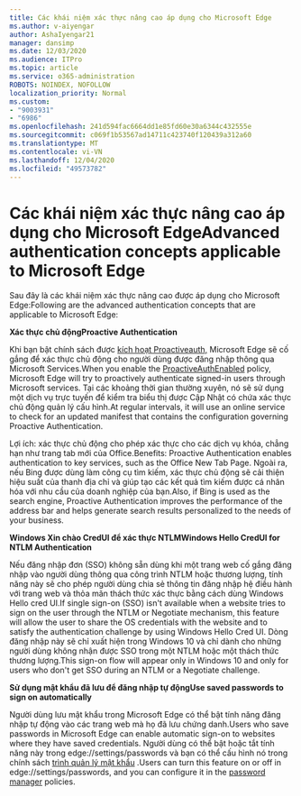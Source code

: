 ```yaml
---
title: Các khái niệm xác thực nâng cao áp dụng cho Microsoft Edge
ms.author: v-aiyengar
author: AshaIyengar21
manager: dansimp
ms.date: 12/03/2020
ms.audience: ITPro
ms.topic: article
ms.service: o365-administration
ROBOTS: NOINDEX, NOFOLLOW
localization_priority: Normal
ms.custom:
- "9003931"
- "6986"
ms.openlocfilehash: 241d594fac6664dd1e85fd60e30a6344c432555e
ms.sourcegitcommit: c069f1b53567ad14711c423740f120439a312a60
ms.translationtype: MT
ms.contentlocale: vi-VN
ms.lasthandoff: 12/04/2020
ms.locfileid: "49573782"
---
```

# <a name="advanced-authentication-concepts-applicable-to-microsoft-edge"></a><span data-ttu-id="e0a04-102">Các khái niệm xác thực nâng cao áp dụng cho Microsoft Edge</span><span class="sxs-lookup"><span data-stu-id="e0a04-102">Advanced authentication concepts applicable to Microsoft Edge</span></span>

<span data-ttu-id="e0a04-103">Sau đây là các khái niệm xác thực nâng cao được áp dụng cho Microsoft Edge:</span><span class="sxs-lookup"><span data-stu-id="e0a04-103">Following are the advanced authentication concepts that are applicable to Microsoft Edge:</span></span>

<span data-ttu-id="e0a04-104">**Xác thực chủ động**</span><span class="sxs-lookup"><span data-stu-id="e0a04-104">**Proactive Authentication**</span></span>

<span data-ttu-id="e0a04-105">Khi bạn bật chính sách được [kích hoạt Proactiveauth,](https://go.microsoft.com/fwlink/?linkid=2134621) Microsoft Edge sẽ cố gắng để xác thực chủ động cho người dùng được đăng nhập thông qua Microsoft Services.</span><span class="sxs-lookup"><span data-stu-id="e0a04-105">When you enable the [ProactiveAuthEnabled](https://go.microsoft.com/fwlink/?linkid=2134621) policy, Microsoft Edge will try to proactively authenticate signed-in users through Microsoft services.</span></span> <span data-ttu-id="e0a04-106">Tại các khoảng thời gian thường xuyên, nó sẽ sử dụng một dịch vụ trực tuyến để kiểm tra biểu thị được Cập Nhật có chứa xác thực chủ động quản lý cấu hình.</span><span class="sxs-lookup"><span data-stu-id="e0a04-106">At regular intervals, it will use an online service to check for an updated manifest that contains the configuration governing Proactive Authentication.</span></span>

<span data-ttu-id="e0a04-107">Lợi ích: xác thực chủ động cho phép xác thực cho các dịch vụ khóa, chẳng hạn như trang tab mới của Office.</span><span class="sxs-lookup"><span data-stu-id="e0a04-107">Benefits: Proactive Authentication enables authentication to key services, such as the Office New Tab Page.</span></span> <span data-ttu-id="e0a04-108">Ngoài ra, nếu Bing được dùng làm công cụ tìm kiếm, xác thực chủ động sẽ cải thiện hiệu suất của thanh địa chỉ và giúp tạo các kết quả tìm kiếm được cá nhân hóa với nhu cầu của doanh nghiệp của bạn.</span><span class="sxs-lookup"><span data-stu-id="e0a04-108">Also, if Bing is used as the search engine, Proactive Authentication improves the performance of the address bar and helps generate search results personalized to the needs of your business.</span></span>

<span data-ttu-id="e0a04-109">**Windows Xin chào CredUI để xác thực NTLM**</span><span class="sxs-lookup"><span data-stu-id="e0a04-109">**Windows Hello CredUI for NTLM Authentication**</span></span>

<span data-ttu-id="e0a04-110">Nếu đăng nhập đơn (SSO) không sẵn dùng khi một trang web cố gắng đăng nhập vào người dùng thông qua công trình NTLM hoặc thương lượng, tính năng này sẽ cho phép người dùng chia sẻ thông tin đăng nhập hệ điều hành với trang web và thỏa mãn thách thức xác thực bằng cách dùng Windows Hello cred UI.</span><span class="sxs-lookup"><span data-stu-id="e0a04-110">If single sign-on (SSO) isn't available when a website tries to sign on the user through the NTLM or Negotiate mechanism, this feature will allow the user to share the OS credentials with the website and to satisfy the authentication challenge by using Windows Hello Cred UI.</span></span> <span data-ttu-id="e0a04-111">Dòng đăng nhập này sẽ chỉ xuất hiện trong Windows 10 và chỉ dành cho những người dùng không nhận được SSO trong một NTLM hoặc một thách thức thương lượng.</span><span class="sxs-lookup"><span data-stu-id="e0a04-111">This sign-on flow will appear only in Windows 10 and only for users who don't get SSO during an NTLM or a Negotiate challenge.</span></span>

<span data-ttu-id="e0a04-112">**Sử dụng mật khẩu đã lưu để đăng nhập tự động**</span><span class="sxs-lookup"><span data-stu-id="e0a04-112">**Use saved passwords to sign on automatically**</span></span>

<span data-ttu-id="e0a04-113">Người dùng lưu mật khẩu trong Microsoft Edge có thể bật tính năng đăng nhập tự động vào các trang web mà họ đã lưu chứng danh.</span><span class="sxs-lookup"><span data-stu-id="e0a04-113">Users who save passwords in Microsoft Edge can enable automatic sign-on to websites where they have saved credentials.</span></span> <span data-ttu-id="e0a04-114">Người dùng có thể bật hoặc tắt tính năng này trong edge://settings/passwords và bạn có thể cấu hình nó trong chính sách [trình quản lý mật khẩu](https://go.microsoft.com/fwlink/?linkid=2134622) .</span><span class="sxs-lookup"><span data-stu-id="e0a04-114">Users can turn this feature on or off in edge://settings/passwords, and you can configure it in the [password manager](https://go.microsoft.com/fwlink/?linkid=2134622) policies.</span></span>
